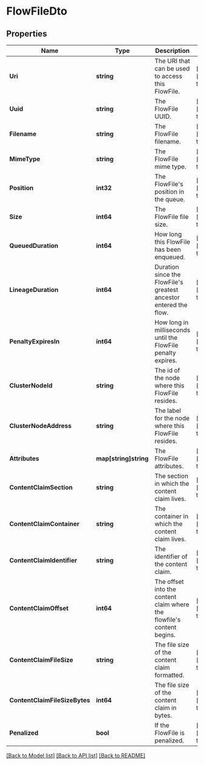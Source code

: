 # FlowFileDto

## Properties
Name | Type | Description | Notes
------------ | ------------- | ------------- | -------------
**Uri** | **string** | The URI that can be used to access this FlowFile. | [optional] [default to null]
**Uuid** | **string** | The FlowFile UUID. | [optional] [default to null]
**Filename** | **string** | The FlowFile filename. | [optional] [default to null]
**MimeType** | **string** | The FlowFile mime type. | [optional] [default to null]
**Position** | **int32** | The FlowFile&#x27;s position in the queue. | [optional] [default to null]
**Size** | **int64** | The FlowFile file size. | [optional] [default to null]
**QueuedDuration** | **int64** | How long this FlowFile has been enqueued. | [optional] [default to null]
**LineageDuration** | **int64** | Duration since the FlowFile&#x27;s greatest ancestor entered the flow. | [optional] [default to null]
**PenaltyExpiresIn** | **int64** | How long in milliseconds until the FlowFile penalty expires. | [optional] [default to null]
**ClusterNodeId** | **string** | The id of the node where this FlowFile resides. | [optional] [default to null]
**ClusterNodeAddress** | **string** | The label for the node where this FlowFile resides. | [optional] [default to null]
**Attributes** | **map[string]string** | The FlowFile attributes. | [optional] [default to null]
**ContentClaimSection** | **string** | The section in which the content claim lives. | [optional] [default to null]
**ContentClaimContainer** | **string** | The container in which the content claim lives. | [optional] [default to null]
**ContentClaimIdentifier** | **string** | The identifier of the content claim. | [optional] [default to null]
**ContentClaimOffset** | **int64** | The offset into the content claim where the flowfile&#x27;s content begins. | [optional] [default to null]
**ContentClaimFileSize** | **string** | The file size of the content claim formatted. | [optional] [default to null]
**ContentClaimFileSizeBytes** | **int64** | The file size of the content claim in bytes. | [optional] [default to null]
**Penalized** | **bool** | If the FlowFile is penalized. | [optional] [default to null]

[[Back to Model list]](../README.md#documentation-for-models) [[Back to API list]](../README.md#documentation-for-api-endpoints) [[Back to README]](../README.md)

